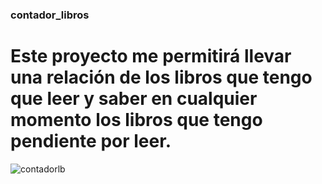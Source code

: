 ### contador_libros

# Este proyecto me permitirá llevar una relación de los libros que tengo que leer y saber en cualquier momento los libros que tengo pendiente por leer.


![contadorlb](contador1.png"contadorlb")